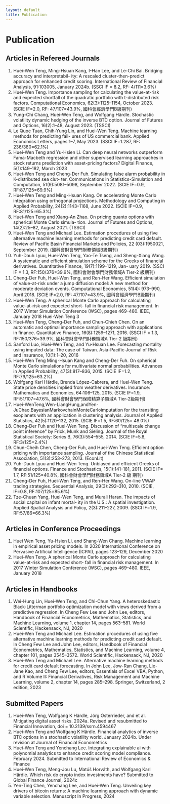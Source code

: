 ```yaml
--- 
layout: default 
title: Publication
--- 
```


# Publication


## Articles in Refereed Journals

1. Huei-Wen Teng, Ming-Hsuan Kang, I-Han Lee, and Le-Chi Bai. Bridging accuracy and interpretabil- ity: A rescaled cluster-then-predict approach for enhanced credit scoring. International Review of Financial Analysis, 91:103005, January 2024b. (SSCI IF = 8.2, RF: 4/111=3.6%)
2. Huei-Wen Teng. Importance sampling for calculating the value-at-risk and expected shortfall of the quadratic portfolio with t-distributed risk factors. Computational Economics, 62(3):1125–1154, October 2023. (SCIE IF=2.0, RF: 47/107=43.9%, 國科會經濟學門B級期刊)
3. Yung-Chi Chang, Huei-Wen Teng, and Wolfgang Härdle. Stochastic volatility dynamic hedging of the inverse BTC option. Journal of Futures and Options, 16(2):1–48, August 2023. (TSSCI)
4. Le Quoc Tuan, Chih-Yung Lin, and Huei-Wen Teng. Machine learning methods for predicting fail- ures of US commercial bank. Applied Economics Letters, pages 1–7, May 2023. (SSCI IF=1.287, RF: 236/380=62.1%)
5. Huei-Wen Teng and Yu-Hsien Li. Can deep neural networks outperform Fama-Macbeth regression and other supervised learning approaches in stock returns prediction with asset-pricing factors? Digital Finance, 5(1):149–182, March 2023
6. Huei-Wen Teng and Cheng-Der Fuh. Simulating false alarm probability in K-distributed sea clut- ter. Communications in Statistics-Simulation and Computation, 51(9):5081–5098, September 2022. (SCIE IF=0.9, RF:87/125=69.9%)
7. Huei-Wen Teng and Ming-Hsuan Kang. On accelerating Monte Carlo integration using orthogonal projections. Methodology and Computing in Applied Probability, 24(2):1143–1168, June 2022. (SCIE IF=0.9, RF:81/125=65.3%)
8. Huei-Wen Teng and Xiang-An Zhao. On pricing quanto options with spherical Monte Carlo simula- tion. Journal of Futures and Options, 14(2):25–82, August 2021. (TSSCI)
9. Huei-Wen Teng and Michael Lee. Estimation procedures of using five alternative machine learning methods for predicting credit card default. Review of Pacific Basin Financial Markets and Policies, 22 (03):1950021, September 2019. (國科會財會學門財務領域B級期刊)
10. Yuh-Dauh Lyuu, Huei-Wen Teng, Yao-Te Tseng, and Sheng-Xiang Wang. A systematic and efficient simulation scheme for the Greeks of financial derivatives. Quantitative Finance, 19(7):1199–1219, Jan- uary 2019. (SSCI IF = 1.3, RF:150/376=39.9%, 國科會財會學門財務領域A Tier-2 級期刊)
11. Cheng-Der Fuh, Huei-Wen Teng, and Ren-Her Wang. Efficient simulation of value-at-risk under a jump diffusion model: A new method for moderate deviation events. Computational Economics, 51(4): 973–990, April 2018. (SCIE IF=2.0, RF: 47/107=43.9%, 國科會經濟學門B級期刊)
12. Huei-Wen Teng. A spherical Monte Carlo approach for calculating value-at-risk and expected short- fall in financial risk management. In 2017 Winter Simulation Conference (WSC), pages 469–480. IEEE, January 2018
Huei-Wen Teng 3
13. Huei-Wen Teng, Cheng-Der Fuh, and Chun-Chieh Chen. On an automatic and optimal importance sampling approach with applications in finance. Quantitative Finance, 16(8):1259–1271, 2016. (SSCI IF = 1.3, RF:150/376=39.9%, 國科會財會學門財務領域A Tier-2 級期刊)
14. Sanford Luo, Huei-Wen Teng, and Yu-Hsuan Lee. Forecasting mortality using imputed data: The case of Taiwan. Asia-Pacific Journal of Risk and Insurance, 10(1):1–20, 2016
15. Huei-Wen Teng Ming-Hsuan Kang and Cheng-Der Fuh. On spherical Monte Carlo simulations for multivariate normal probabilities. Advances in Applied Probability, 47(3):817–836, 2015. (SCIE IF=1.2, RF:79/125=63.2%)
16. Wolfgang Karl Härdle, Brenda López-Cabrera, and Huei-Wen Teng. State price densities implied from weather derivatives. Insurance: Mathematics and Economics, 64:106–125, 2015. (SCIE IF=1.9, RF:51/107=47.6%, 國科會財會學門保險精算子領域A Tier-2級期刊)
17. Huei-WenTeng,Wen-LiangHung,andYen-JuChao.BayesianMarkovchainMonteCarloimputation for the transiting exoplanets with an application in clustering analysis. Journal of Applied Statistics, 42(5):1120–132, 2015. (SCIE IF=1.5, RF:60/125= 48.0%)
18. Cheng-Der Fuh and Huei-Wen Teng. Discussion of “multiscale change point inference" by Frick, Munk and Sieling. Journal of the Royal Statistical Society: Series B, 76(3):554–555, 2014. (SCIE IF=5.8, RF:3/125=2.4%)
19. Chun-Cheih Chen, Cheng-Der Fuh, and Huei-Wen Teng. Efficient option pricing with importance sampling. Journal of the Chinese Statistical Association, 51(3):253–273, 2013. (EconLit)
20. Yuh-Dauh Lyuu and Huei-Wen Teng. Unbiased and efficient Greeks of financial options. Finance and Stochastics, 15(1):141–181, 2011. (SCIE IF= 1.7, RF:51/125=40.8%, 國科會財會學門財務領域A Tier-2 級 期刊)
21. Cheng-Der Fuh, Huei-Wen Teng, and Ren-Her Wang. On-line VWAP trading strategies. Sequential Analysis, 29(3):292–310, 2010. (SCIE, IF=0.8, RF:107/125=85.6%)
22. Tze-Chuan Yang, Huei-Wen Teng, and Murali Haran. The impacts of social capital on infant mortal- ity in the U.S.: A spatial investigation. Applied Spatial Analysis and Policy, 2(3):211–227, 2009. (SSCI IF=1.9, RF:57/86=66.3%)


## Articles in Conference Proceedings
1. Huei Wen Teng, Yu-Hsien Li, and Shang-Wen Chang. Machine learning in empirical asset pricing models. In 2020 International Conference on Pervasive Artificial Intelligence (ICPAI), pages 123–129, December 2020
2. Huei-Wen Teng. A spherical Monte Carlo approach for calculating value-at-risk and expected short- fall in financial risk management. In 2017 Winter Simulation Conference (WSC), pages 469–480. IEEE, January 2018

## Articles in Handbooks

1. Wei-Hung Lin, Huei-Wen Teng, and Chi-Chun Yang. A heteroskedastic Black-Litterman portfolio optimization model with views derived from a predictive regression. In Cheng Few Lee and John Lee, editors, Handbook of Financial Econometrics, Mathematics, Statistics, and Machine Learning, volume 1, chapter 14, pages 563–581. World Scientific, Hackensack, NJ, 2020
2. Huei-Wen Teng and Michael Lee. Estimation procedures of using five alternative machine learning methods for predicting credit card default. In Cheng Few Lee and John Lee, editors, Handbook of Financial Econometrics, Mathematics, Statistics, and Machine Learning, volume 4, chapter 101, pages 3545–3572. World Scientific, Hackensack, NJ, 2020
3. Huei-Wen Teng and Michael Lee. Alternative machine learning methods for credit card default forecasting. In John Lee, Jow-Ran Chang, Lie-Jane Kao, and Cheng Few Lee, editors, Essentials of Excel VBA, Python, and R Volume II: Financial Derivatives, Risk Management and Machine Learning, volume 2, chapter 14, pages 285–298. Springer, Switzerland, 2 edition, 2023


## Submitted Papers

1. Huei-Wen Teng, Wolfgang K Härdle, Jörg Osterrieder, and et al. Mitigating digital asset risks. 2024a. Revised and resubmitted to Financial Innovation, doi = 10.2139/ssrn.4594467
2. Huei-Wen Teng and Wolfgang K Härdle. Financial analytics of inverse BTC options in a stochastic volatility world. January 2024b. Under revision at Journal of Financial Econometrics
3. Huei-Wen Teng and Yenchang Lee. Integrating explainable ai with polynomial analytics to enhance credit scoring model compliance. February 2024. Submitted to International Review of Economics & Finance
4. Huei-Wen Teng, Meng-Jou Lu, Matúš Horváth, and Wolfgang Karl Härdle. Which risk do crypto index investments have? Submitted to Global Finance Journal, 2024c
5. Yen-Ting Chen, Yenchang Lee, and Huei-Wen Teng. Unveiling key drivers of bitcoin returns: A machine learning approach with dynamic variable selection. Manuscript In Progress, 2024
